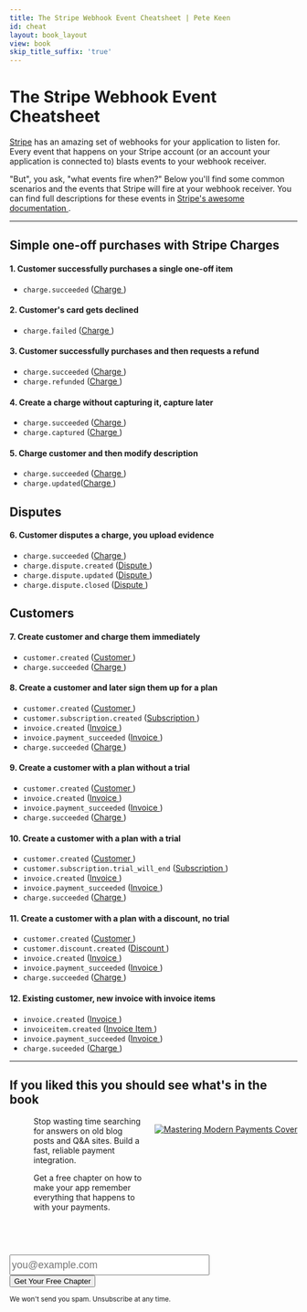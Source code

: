 ```yaml
---
title: The Stripe Webhook Event Cheatsheet | Pete Keen
id: cheat
layout: book_layout
view: book
skip_title_suffix: 'true'
---
```


<h1 class="book big center">The Stripe Webhook Event Cheatsheet</h1>

[Stripe](https://stripe.com) has an amazing set of webhooks for your
application to listen for. Every event that happens on your Stripe
account (or an account your application is connected to) blasts events to your webhook receiver.

<p>"But", you ask, "what events fire when?" Below you'll find some
common scenarios and the events that Stripe will fire at your webhook
receiver. You can find full descriptions for these events in <a
href="http://stripe.com/docs/api#event_types" target="_blank">Stripe's
awesome documentation <i class="small fa
fa-external-link"></i></a>.</p>

------

## Simple one-off purchases with Stripe Charges


#### 1. Customer successfully purchases a single one-off item

* `charge.succeeded` (<a href="https://stripe.com/docs/api#charges"
  target="_blank">Charge <i class="small fa
  fa-external-link"></i></a>)

#### 2. Customer's card gets declined

* `charge.failed` (<a href="https://stripe.com/docs/api#charges"
  target="_blank">Charge <i class="small fa
  fa-external-link"></i></a>)

#### 3. Customer successfully purchases and then requests a refund

* `charge.succeeded` (<a href="https://stripe.com/docs/api#charges"
  target="_blank">Charge <i class="small fa
  fa-external-link"></i></a>)
* `charge.refunded` (<a href="https://stripe.com/docs/api#charges"
  target="_blank">Charge <i class="small fa
  fa-external-link"></i></a>)

#### 4. Create a charge without capturing it, capture later

* `charge.succeeded` (<a href="https://stripe.com/docs/api#charges"
  target="_blank">Charge <i class="small fa
  fa-external-link"></i></a>)
* `charge.captured` (<a href="https://stripe.com/docs/api#charges"
  target="_blank">Charge <i class="small fa
  fa-external-link"></i></a>)

#### 5. Charge customer and then modify description

* `charge.succeeded` (<a href="https://stripe.com/docs/api#charges"
  target="_blank">Charge <i class="small fa
  fa-external-link"></i></a>)
* `charge.updated`(<a href="https://stripe.com/docs/api#charges"
  target="_blank">Charge <i class="small fa
  fa-external-link"></i></a>)

## Disputes

#### 6. Customer disputes a charge, you upload evidence

* `charge.succeeded` (<a href="https://stripe.com/docs/api#charges"
  target="_blank">Charge <i class="small fa
  fa-external-link"></i></a>)
* `charge.dispute.created` (<a
  href="https://stripe.com/docs/api#disputes" target="_blank">Dispute
  <i class="fa fa-external-link small"></i></a>)
* `charge.dispute.updated` (<a
  href="https://stripe.com/docs/api#disputes" target="_blank">Dispute
  <i class="fa fa-external-link small"></i></a>)
* `charge.dispute.closed` (<a
  href="https://stripe.com/docs/api#disputes" target="_blank">Dispute
  <i class="fa fa-external-link small"></i></a>)

## Customers

#### 7. Create customer and charge them immediately

* `customer.created` (<a href="https://stripe.com/docs/api#customers"
  target="_blank">Customer <i class="fa fa-external-link
  small"></i></a>)
* `charge.succeeded` (<a href="https://stripe.com/docs/api#charges"
  target="_blank">Charge <i class="small fa
  fa-external-link"></i></a>)

#### 8. Create a customer and later sign them up for a plan

* `customer.created` (<a href="https://stripe.com/docs/api#customers"
  target="_blank">Customer <i class="fa fa-external-link
  small"></i></a>)
* `customer.subscription.created` (<a
  href="https://stripe.com/docs/api#subscriptions"
  target="_blank">Subscription <i class="fa fa-external-link
  small"></i></a>)
* `invoice.created` (<a href="https://stripe.com/docs/api#invoices" target="_blank">Invoice <i class="fa fa-external-link small"></i></a>)
* `invoice.payment_succeeded` (<a href="https://stripe.com/docs/api#invoices" target="_blank">Invoice <i class="fa fa-external-link small"></i></a>)
* `charge.succeeded` (<a href="https://stripe.com/docs/api#charges"
  target="_blank">Charge <i class="small fa
  fa-external-link"></i></a>)

#### 9. Create a customer with a plan without a trial

* `customer.created` (<a href="https://stripe.com/docs/api#customers"
  target="_blank">Customer <i class="fa fa-external-link
  small"></i></a>)
* `invoice.created` (<a href="https://stripe.com/docs/api#invoices" target="_blank">Invoice <i class="fa fa-external-link small"></i></a>)
* `invoice.payment_succeeded` (<a href="https://stripe.com/docs/api#invoices" target="_blank">Invoice <i class="fa fa-external-link small"></i></a>)
* `charge.succeeded` (<a href="https://stripe.com/docs/api#charges"
  target="_blank">Charge <i class="small fa
  fa-external-link"></i></a>)

#### 10. Create a customer with a plan with a trial

* `customer.created` (<a href="https://stripe.com/docs/api#customers"
  target="_blank">Customer <i class="fa fa-external-link
  small"></i></a>)
* `customer.subscription.trial_will_end` (<a
  href="https://stripe.com/docs/api#subscriptions"
  target="_blank">Subscription <i class="fa fa-external-link
  small"></i></a>)
* `invoice.created` (<a href="https://stripe.com/docs/api#invoices" target="_blank">Invoice <i class="fa fa-external-link small"></i></a>)
* `invoice.payment_succeeded` (<a href="https://stripe.com/docs/api#invoices" target="_blank">Invoice <i class="fa fa-external-link small"></i></a>)
* `charge.succeeded` (<a href="https://stripe.com/docs/api#charges"
  target="_blank">Charge <i class="small fa
  fa-external-link"></i></a>)

#### 11. Create a customer with a plan with a discount, no trial

* `customer.created` (<a href="https://stripe.com/docs/api#customers"
  target="_blank">Customer <i class="fa fa-external-link
  small"></i></a>)
* `customer.discount.created` (<a href="https://stripe.com/docs/api#discounts"
  target="_blank">Discount <i class="fa fa-external-link
  small"></i></a>)
* `invoice.created` (<a href="https://stripe.com/docs/api#invoices" target="_blank">Invoice <i class="fa fa-external-link small"></i></a>)
* `invoice.payment_succeeded` (<a href="https://stripe.com/docs/api#invoices" target="_blank">Invoice <i class="fa fa-external-link small"></i></a>)
* `charge.succeeded` (<a href="https://stripe.com/docs/api#charges"
  target="_blank">Charge <i class="small fa
  fa-external-link"></i></a>)

#### 12. Existing customer, new invoice with invoice items

* `invoice.created` (<a href="https://stripe.com/docs/api#invoices" target="_blank">Invoice <i class="fa fa-external-link small"></i></a>)
* `invoiceitem.created` (<a href="https://stripe.com/docs/api#invoiceitems" target="_blank">Invoice Item <i class="fa fa-external-link small"></i></a>)
* `invoice.payment_succeeded` (<a href="https://stripe.com/docs/api#invoices" target="_blank">Invoice <i class="fa fa-external-link small"></i></a>)
* `charge.suceeded` (<a href="https://stripe.com/docs/api#charges"
  target="_blank">Charge <i class="small fa
  fa-external-link"></i></a>)

--------

<h2 class="center">If you liked this you should see what's in the book</h2>

<div class="row">
  <div class="span3">
    <div style="float: right; height: 200px; padding-top: 1em; padding-bottom: 2em; text-align: center; margin-left: 1.5em;">
      <a href="/mastering-modern-payments"><img src="https://d2s7foagexgnc2.cloudfront.net/files/9e8485ea8977967c7fe7/paperbacklandscape-1.png" alt="Mastering Modern Payments Cover" /></a>
    </div>
  </div>
  <div class="span4" style="margin-left: 3em">
    <p>
      Stop wasting time searching for answers on old blog posts and Q&A sites. Build a fast, reliable payment integration.
    </p>
    <p>Get a free chapter on how to make your app remember everything that happens to with your payments.</p>
  </div>
</div>

<div class="center" style="margin-bottom: 3em">
  <form action="/subscribe" method="POST" class="form form-inline" style="margin-top: 1em;">
    <input type="email" class="sans" style="font-size: 17.5px; height: 36px; width: 20em; line-height: 22px;" name="email" placeholder="you@example.com"></input>
    <input type="hidden" name="next" value="/confirmed"></input>
    <input class="btn btn-primary btn-large" type="submit" value="Get Your Free Chapter" />
  </form>
  <small>We won't send you spam. Unsubscribe at any time.</small>
</div>


